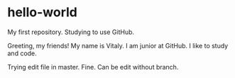 # hello-world

My first repository. Studying to use GitHub.

Greeting, my friends!
My name is Vitaly. I am junior at GitHub. I like to study and code.

Trying edit file in master.
Fine. Can be edit without branch.
